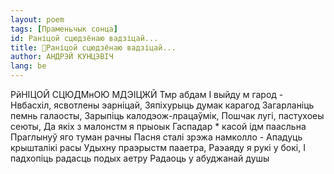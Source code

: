 ```yaml
---
layout: poem
tags: [Праменьчык сонца]
id: Раніцой сцюдзёнаю вадзіцай...
title: 🚧Раніцой сцюдзёнаю вадзіцай...
author: АНДРЭЙ КУНЦЭВІЧ
lang: be
---
```



РйНІЦОЙ СЦЮДМнОЮ МДЭІЦЖЙ Тмр абдам I выйду м гарод - Нвбасхіл, ясвотлены эарніцай, Зяпіхурыць думак карагод Загарланіць пемнь галаосты, Зарыпіць калодэож-лрацаўмік, Пошчак лугі, пастухоеы сеюты, Да якіх з малонстм я прыоык Гаспадар * касой ідм паасльна Праглынуў яго туман рачны Пасня сталі зрэжа намколло - Ападуць крышталікі расы Удыхну праэрыстм пааетра, Раэаяду я рукі у бокі,
I падхопіць радасць подых аетру Радаоць у абуджанай душы
